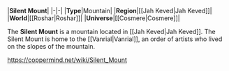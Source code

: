 |**Silent Mount**|
|-|-|
|**Type**|Mountain|
|**Region**|[[Jah Keved\|Jah Keved]]|
|**World**|[[Roshar\|Roshar]]|
|**Universe**|[[Cosmere\|Cosmere]]|

The **Silent Mount** is a mountain located in [[Jah Keved\|Jah Keved]].
The Silent Mount is home to the [[Vanrial\|Vanrial]], an order of artists who lived on the slopes of the mountain.



https://coppermind.net/wiki/Silent_Mount